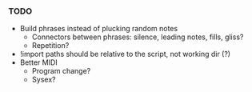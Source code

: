 ### TODO

* Build phrases instead of plucking random notes
  * Connectors between phrases: silence, leading notes, fills, gliss?
  * Repetition?
* !import paths should be relative to the script, not working dir (?)
* Better MIDI
  * Program change?
  * Sysex?

